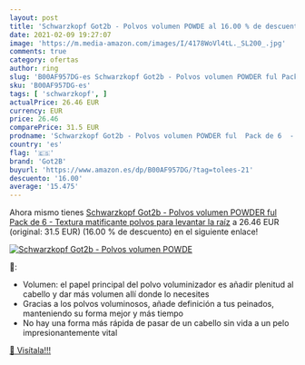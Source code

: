 ```yaml
---
layout: post
title: 'Schwarzkopf Got2b - Polvos volumen POWDE al 16.00 % de descuento'
date: 2021-02-09 19:27:07
image: 'https://m.media-amazon.com/images/I/4178WoVl4tL._SL200_.jpg'
comments: true
category: ofertas
author: ring
slug: 'B00AF957DG-es Schwarzkopf Got2b - Polvos volumen POWDER ful Pack de 6 -...'
sku: 'B00AF957DG-es'
tags: [ 'schwarzkopf', ]
actualPrice: 26.46 EUR
currency: EUR
price: 26.46
comparePrice: 31.5 EUR
prodname: 'Schwarzkopf Got2b - Polvos volumen POWDER ful  Pack de 6  - Textura matificante  polvos para levantar la raíz'
country: 'es'
flag: '🇪🇸'
brand: 'Got2B'
buyurl: 'https://www.amazon.es/dp/B00AF957DG/?tag=tolees-21'
descuento: '16.00'
average: '15.475'
---
```


Ahora mismo tienes [Schwarzkopf Got2b - Polvos volumen POWDER ful  Pack de 6  - Textura matificante  polvos para levantar la raíz](https://www.amazon.es/dp/B00AF957DG/?tag=tolees-21) a 26.46 EUR (original: 31.5 EUR) (16.00 %  de descuento) en el siguiente enlace!

[![Schwarzkopf Got2b - Polvos volumen POWDE](https://m.media-amazon.com/images/I/4178WoVl4tL._SL200_.jpg)](https://www.amazon.es/dp/B00AF957DG/?tag=tolees-21)

🔎:

- Volumen: el papel principal del polvo voluminizador es añadir plenitud al cabello y dar más volumen allí donde lo necesites
- Gracias a los polvos voluminosos, añade definición a tus peinados, manteniendo su forma mejor y más tiempo
- No hay una forma más rápida de pasar de un cabello sin vida a un pelo impresionantemente vital

[🛒 Visítala!!!](https://www.amazon.es/dp/B00AF957DG/?tag=tolees-21)
